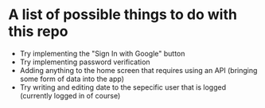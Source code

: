 # A list of possible things to do with this repo
- Try implementing the "Sign In with Google" button
- Try implementing password verification
- Adding anything to the home screen that requires using an API (bringing some form of data into the app)
- Try writing and editing date to the sepecific user that is logged (currently logged in of course)